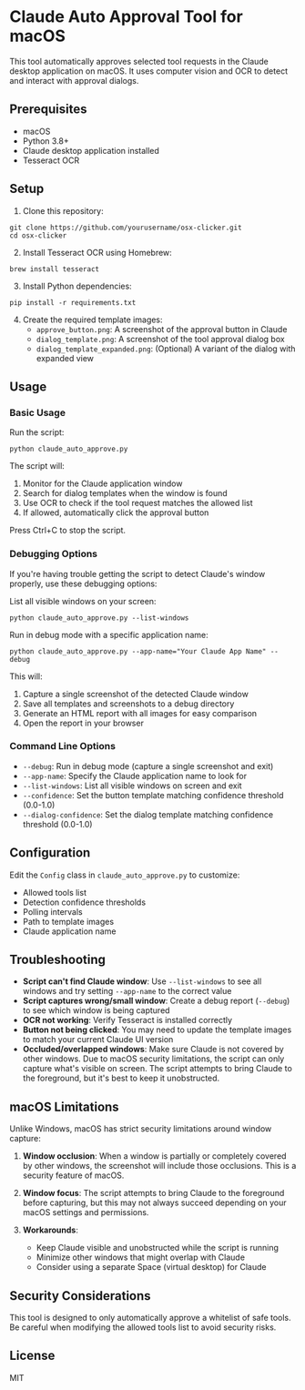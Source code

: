 # Claude Auto Approval Tool for macOS

This tool automatically approves selected tool requests in the Claude desktop application on macOS. It uses computer vision and OCR to detect and interact with approval dialogs.

## Prerequisites

- macOS
- Python 3.8+
- Claude desktop application installed
- Tesseract OCR

## Setup

1. Clone this repository:
```
git clone https://github.com/yourusername/osx-clicker.git
cd osx-clicker
```

2. Install Tesseract OCR using Homebrew:
```
brew install tesseract
```

3. Install Python dependencies:
```
pip install -r requirements.txt
```

4. Create the required template images:
   - `approve_button.png`: A screenshot of the approval button in Claude
   - `dialog_template.png`: A screenshot of the tool approval dialog box
   - `dialog_template_expanded.png`: (Optional) A variant of the dialog with expanded view

## Usage

### Basic Usage

Run the script:
```
python claude_auto_approve.py
```

The script will:
1. Monitor for the Claude application window
2. Search for dialog templates when the window is found
3. Use OCR to check if the tool request matches the allowed list
4. If allowed, automatically click the approval button

Press Ctrl+C to stop the script.

### Debugging Options

If you're having trouble getting the script to detect Claude's window properly, use these debugging options:

List all visible windows on your screen:
```
python claude_auto_approve.py --list-windows
```

Run in debug mode with a specific application name:
```
python claude_auto_approve.py --app-name="Your Claude App Name" --debug
```

This will:
1. Capture a single screenshot of the detected Claude window
2. Save all templates and screenshots to a debug directory
3. Generate an HTML report with all images for easy comparison
4. Open the report in your browser

### Command Line Options

- `--debug`: Run in debug mode (capture a single screenshot and exit)
- `--app-name`: Specify the Claude application name to look for
- `--list-windows`: List all visible windows on screen and exit
- `--confidence`: Set the button template matching confidence threshold (0.0-1.0)
- `--dialog-confidence`: Set the dialog template matching confidence threshold (0.0-1.0)

## Configuration

Edit the `Config` class in `claude_auto_approve.py` to customize:
- Allowed tools list
- Detection confidence thresholds
- Polling intervals
- Path to template images
- Claude application name

## Troubleshooting

- **Script can't find Claude window**: Use `--list-windows` to see all windows and try setting `--app-name` to the correct value
- **Script captures wrong/small window**: Create a debug report (`--debug`) to see which window is being captured
- **OCR not working**: Verify Tesseract is installed correctly
- **Button not being clicked**: You may need to update the template images to match your current Claude UI version
- **Occluded/overlapped windows**: Make sure Claude is not covered by other windows. Due to macOS security limitations, the script can only capture what's visible on screen. The script attempts to bring Claude to the foreground, but it's best to keep it unobstructed.

## macOS Limitations

Unlike Windows, macOS has strict security limitations around window capture:

1. **Window occlusion**: When a window is partially or completely covered by other windows, the screenshot will include those occlusions. This is a security feature of macOS.

2. **Window focus**: The script attempts to bring Claude to the foreground before capturing, but this may not always succeed depending on your macOS settings and permissions.

3. **Workarounds**:
   - Keep Claude visible and unobstructed while the script is running
   - Minimize other windows that might overlap with Claude
   - Consider using a separate Space (virtual desktop) for Claude

## Security Considerations

This tool is designed to only automatically approve a whitelist of safe tools. Be careful when modifying the allowed tools list to avoid security risks.

## License

MIT
